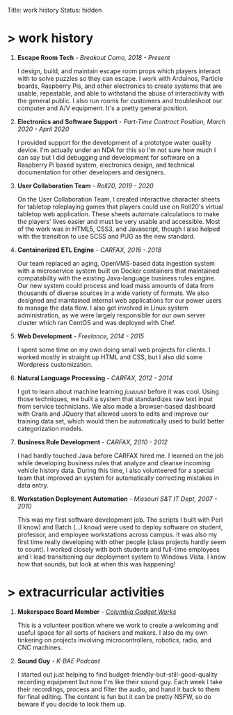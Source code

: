 Title: work history
Status: hidden

# > work history

1. **Escape Room Tech** - *Breakout Como, 2018 - Present*

    I design, build, and maintain escape room props which players interact with to solve puzzles so they can escape. I work with Arduinos, Particle boards, Raspberry Pis, and other electronics to create systems that are usable, repeatable, and able to withstand the abuse of interactiivity with the general public. I also run rooms for customers and troubleshoot our computer and A/V equipment. It's a pretty general position.

2. **Electronics and Software Support** - *Part-Time Contract Position, March 2020 - April 2020*

    I provided support for the development of a prototype water quality device. I'm actually under an NDA for this so I'm not sure how much I can say but I did debugging and development for software on a Raspberry Pi based system, electronics design, and technical documentation for other developers and designers.

3. **User Collaboration Team** - *Roll20, 2019 - 2020*

    On the User Collaboration Team, I created interactive character sheets for tabletop roleplaying games that players could use on Roll20's virtual tabletop web application. These sheets automate calculations to make the players' lives easier and must be very usable and accessible. Most of the work was in HTML5, CSS3, and Javascript, though I also helped with the transition to use SCSS and PUG as the new standard.

4. **Containerized ETL Engine** - *CARFAX, 2016 - 2018*

    Our team replaced an aging, OpenVMS-based data ingestion system with a microservice system built on Docker containers that maintained compatability with the existing Java-language business rules engine. Our new system could process and load mass amounts of data from thousands of diverse sources in a wide variety of formats. We also designed and maintained internal web applications for our power users to manage the data flow. I also got involved in Linux system administration, as we were largely responsible for our own server cluster which ran CentOS and was deployed with Chef.

5. **Web Development** - *Freelance, 2014 - 2015*

    I spent some time on my own doing small web projects for clients. I worked mostly in straight up HTML and CSS, but I also did some Wordpress customization.

6. **Natural Language Processing** - *CARFAX, 2012 - 2014*

    I got to learn about machine learning *juuuust* before it was cool. Using those techniques, we built a system that standardizes raw text input from service technicians. We also made a browser-based dashboard with Grails and JQuery that allowed users to edits and improve our training data set, which would then be automatically used to build better categorization models.

7. **Business Rule Development** - *CARFAX, 2010 - 2012*

    I had hardly touched Java before CARFAX hired me. I learned on the job while developing business rules that analyze and cleanse incoming vehicle history data. During this time, I also volunteered for a special team that improved an system for automatically correcting mistakes in data entry.

8. **Workstation Deployment Automation** - *Missouri S&T IT Dept, 2007 - 2010*

    This was my first software development job. The scripts I built with Perl (I know) and Batch (...I know) were used to deploy software on student, professor, and employee workstations across campus. It was also my first time really developing with other people (class projects hardly seem to count). I worked closely with both students and full-time employees and I lead transitioning our deployment system to Windows Vista. I know how that sounds, but look at when this was happening!

# > extracurricular activities

1. **Makerspace Board Member** - [*Columbia Gadget Works*](http://columbiagadgetworks.org/)

    This is a volunteer position where we work to create a welcoming and useful space for all sorts of hackers and makers. I also do my own tinkering on projects involving microcontrollers, robotics, radio, and CNC machines.

2. **Sound Guy** - *K-BAE Podcast*

    I started out just helping to find budget-friendly-but-still-good-quality recording equipment but now I'm like their sound guy. Each week I take their recordings, process and filter the audio, and hand it back to them for final editing. The content is fun but it can be pretty NSFW, so do beware if you decide to look them up.

